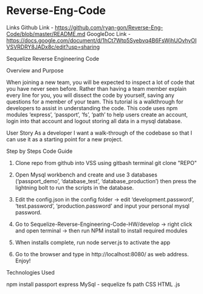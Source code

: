 # Reverse-Eng-Code

Links
Github Link - https://github.com/ryan-gon/Reverse-Eng-Code/blob/master/README.md
GoogleDoc Link - https://docs.google.com/document/d/1hCt7Wtp5Syebvq4B6FsWjhUOvhyOIVSVRDRY8JADx8c/edit?usp=sharing


Sequelize Reverse Engineering Code

Overview and Purpose

When joining a new team, you will be expected to inspect a lot of code that you have never seen before. Rather than having a team member explain every line for you, you will dissect the code by yourself, saving any questions for a member of your team.
This tutorial is a walkthrough for developers to assist in understanding the code.
This code uses npm modules ‘express’, ‘passport’, ‘fs’, ‘path’ to help users create an account, login into that account and logout storing all data in a mysql database.


User Story
As a developer I want a walk-through of the codebase so that I can use it as a starting point for a new project.


Step by Steps Code Guide

1. Clone repo from github into VSS using gitbash terminal git clone "REPO"

2. Open Mysql workbench and create and use 3 databases (‘passport_demo’, ‘database_test’, ‘database_production’) then press the lightning bolt to run the scripts in the database.

3. Edit the config.json in the config folder → edit ‘development.password’, ‘test.password’, ‘production.password’ and input your personal mysql password.

4. Go to Sequelize-Reverse-Engineering-Code-HW/develop → right click and open terminal → then run NPM install to install required modules

5. When installs complete, run node server.js to activate the app

6. Go to the browser and type in http://localhost:8080/ as web address. Enjoy!


Technologies Used

 npm install 
 passport
 express 
 MySql - sequelize
 fs
 path
 CSS 
 HTML 
 .js
 
 

